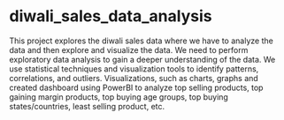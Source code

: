 # diwali_sales_data_analysis
 This project explores the diwali sales data where we have to analyze the data and then explore and visualize the data. 
 We need to perform exploratory data analysis to gain a deeper understanding of the data. 
 We use statistical techniques and visualization tools to identify patterns, correlations, and outliers. 
 Visualizations, such as charts, graphs and created dashboard using PowerBI to analyze top selling products, 
 top gaining margin products, top buying age groups, top buying states/countries, least selling product, etc. 
